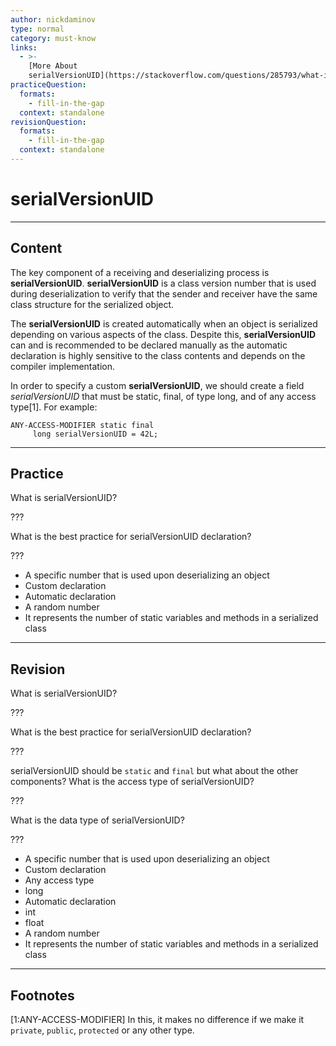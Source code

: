 ```yaml
---
author: nickdaminov
type: normal
category: must-know
links:
  - >-
    [More About
    serialVersionUID](https://stackoverflow.com/questions/285793/what-is-a-serialversionuid-and-why-should-i-use-it){website}
practiceQuestion:
  formats:
    - fill-in-the-gap
  context: standalone
revisionQuestion:
  formats:
    - fill-in-the-gap
  context: standalone
---
```


# serialVersionUID


---

## Content

The key component of a receiving and deserializing process is **serialVersionUID**. **serialVersionUID** is a class version number that is used during deserialization to verify that the sender and receiver have the same class structure for the serialized object.

The **serialVersionUID** is created automatically when an object is serialized depending on various aspects of the class. Despite this, **serialVersionUID** can and is recommended to be declared manually as the automatic declaration is highly sensitive to the class contents and depends on the compiler implementation.

In order to specify a custom **serialVersionUID**, we should create a field *serialVersionUID* that must be static, final, of type long, and of any access type[1]. For example:

```plain-text
ANY-ACCESS-MODIFIER static final
     long serialVersionUID = 42L;
```


---

## Practice

What is serialVersionUID?

???

What is the best practice for serialVersionUID declaration?

???

- A specific number that is used upon deserializing an object
- Custom declaration
- Automatic declaration
- A random number
- It represents the number of static variables and methods in a serialized class


---

## Revision

What is serialVersionUID?

???

What is the best practice for serialVersionUID declaration?

???

serialVersionUID should be `static` and `final` but what about the other components?
What is the access type of serialVersionUID?

???

What is the data type of serialVersionUID?

???

- A specific number that is used upon deserializing an object
- Custom declaration
- Any access type
- long
- Automatic declaration
- int
- float
- A random number
- It represents the number of static variables and methods in a serialized class


---

## Footnotes

[1:ANY-ACCESS-MODIFIER]
In this, it makes no difference if we make it `private`, `public`, `protected` or any other type.
